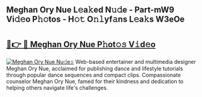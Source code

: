 ## Meghan Ory Nue L𝚎a𝚔ed N𝚞𝚍e - Part-mW9 Vi𝚍𝚎o P𝚑𝚘tos - H𝚘𝚝 O𝚗𝚕yf𝚊ns L𝚎a𝚔s W3eOe

# <h2><a href="http://kf8cupi.oniu.top/?m=Meghan+Ory+Nue">🔗👉 🔴 Meghan Ory Nue P𝚑ot𝚘𝚜 V𝚒d𝚎o</a></h2>

[![Meghan Ory Nue Nu𝚍e𝚜](https://i.imgur.com/0qMVB7G.gif)](http://kf8cupi.oniu.top/?m=Meghan+Ory+Nue)
Web-based entertainer and multimedia designer Meghan Ory Nue, acclaimed for publishing dance and lifestyle tutorials through popular dance sequences and compact clips. Compassionate counselor Meghan Ory Nue, famed for their kindness and dedication to helping others navigate life's challenges.  
